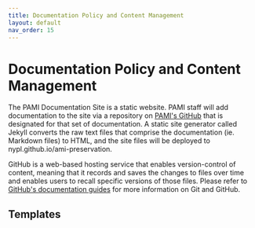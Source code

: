 ```yaml
---
title: Documentation Policy and Content Management
layout: default
nav_order: 15
---
```


# Documentation Policy and Content Management

The PAMI Documentation Site is a static website. PAMI staff will add documentation to the site via a repository on [PAMI's GitHub](https://github.com/NYPL/ami-preservation) that is designated for that set of documentation. A static site generator called Jekyll converts the raw text files that comprise the documentation (ie. Markdown files) to HTML, and the site files will be deployed to nypl.github.io/ami-preservation.

GitHub is a web-based hosting service that enables version-control of content, meaning that it records and saves the changes to files over time and enables users to recall specific versions of those files. Please refer to [GitHub's documentation guides](https://guides.github.com/) for more information on Git and GitHub.

## Templates